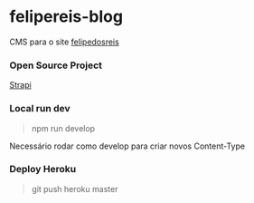 # felipereis-blog

CMS para o site [felipedosreis](https://felipedosreis.com.br)

### Open Source Project

[Strapi](https://github.com/strapi/strapi)

### Local run dev

> npm run develop

Necessário rodar como develop para criar novos Content-Type

### Deploy Heroku

> git push heroku master